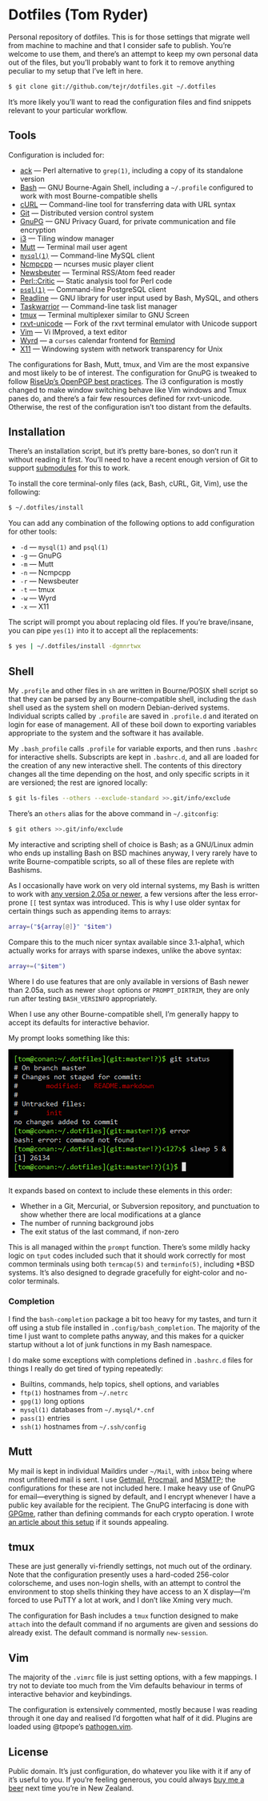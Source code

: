 Dotfiles (Tom Ryder)
====================

Personal repository of dotfiles. This is for those settings that migrate well
from machine to machine and that I consider safe to publish. You’re welcome to
use them, and there’s an attempt to keep my own personal data out of the files,
but you’ll probably want to fork it to remove anything peculiar to my setup
that I’ve left in here.

```bash
$ git clone git://github.com/tejr/dotfiles.git ~/.dotfiles
```

It’s more likely you’ll want to read the configuration files and find snippets
relevant to your particular workflow.

Tools
-----

Configuration is included for:

*   [ack](http://beyondgrep.com/) — Perl alternative to `grep(1)`, including a
    copy of its standalone version
*   [Bash](https://www.gnu.org/software/bash/) — GNU Bourne-Again Shell,
    including a `~/.profile` configured to work with most Bourne-compatible
    shells
*   [cURL](http://curl.haxx.se/) — Command-line tool for transferring data with
    URL syntax
*   [Git](http://git-scm.com/) — Distributed version control system
*   [GnuPG](http://www.gnupg.org/) — GNU Privacy Guard, for private
    communication and file encryption
*   [i3](http://i3wm.org/) — Tiling window manager
*   [Mutt](http://www.mutt.org/) — Terminal mail user agent
*   [`mysql(1)`](http://linux.die.net/man/1/mysql) — Command-line MySQL client
*   [Ncmpcpp](http://ncmpcpp.rybczak.net/) — ncurses music player client
*   [Newsbeuter](http://www.newsbeuter.org/) — Terminal RSS/Atom feed reader
*   [Perl::Critic](http://search.cpan.org/~thaljef/Perl-Critic-1.118/lib/Perl/Critic.pm)
    — Static analysis tool for Perl code
*   [`psql(1)`](http://linux.die.net/man/1/psql) — Command-line PostgreSQL
    client
*   [Readline](http://cnswww.cns.cwru.edu/php/chet/readline/rltop.html) — GNU
    library for user input used by Bash, MySQL, and others
*   [Taskwarrior](http://taskwarrior.org/projects/show/taskwarrior) —
    Command-line task list manager
*   [tmux](http://tmux.sourceforge.net/) — Terminal multiplexer similar to GNU
    Screen
*   [rxvt-unicode](http://software.schmorp.de/pkg/rxvt-unicode.html) — Fork of
    the rxvt terminal emulator with Unicode support
*   [Vim](http://www.vim.org/) — Vi IMproved, a text editor
*   [Wyrd](http://pessimization.com/software/wyrd/) — a `curses` calendar
    frontend for [Remind](http://www.roaringpenguin.com/products/remind)
*   [X11](http://www.x.org/wiki/) — Windowing system with network transparency
    for Unix

The configurations for Bash, Mutt, tmux, and Vim are the most expansive and
most likely to be of interest. The configuration for GnuPG is tweaked to follow
[RiseUp’s OpenPGP best
practices](https://we.riseup.net/riseuplabs+paow/openpgp-best-practices). The
i3 configuration is mostly changed to make window switching behave like Vim
windows and Tmux panes do, and there’s a fair few resources defined for
rxvt-unicode. Otherwise, the rest of the configuration isn’t too distant from
the defaults.

Installation
------------

There’s an installation script, but it’s pretty bare-bones, so don’t run it
without reading it first. You’ll need to have a recent enough version of Git to
support [submodules](http://git-scm.com/book/en/Git-Tools-Submodules) for this
to work.

To install the core terminal-only files (ack, Bash, cURL, Git, Vim), use the
following:

```bash
$ ~/.dotfiles/install
```

You can add any combination of the following options to add configuration for
other tools:

*   `-d` — `mysql(1)` and `psql(1)`
*   `-g` — GnuPG
*   `-m` — Mutt
*   `-n` — Ncmpcpp
*   `-r` — Newsbeuter
*   `-t` — tmux
*   `-w` — Wyrd
*   `-x` — X11

The script will prompt you about replacing old files. If you’re brave/insane,
you can pipe `yes(1)` into it to accept all the replacements:

```bash
$ yes | ~/.dotfiles/install -dgmnrtwx
```

Shell
-----

My `.profile` and other files in `sh` are written in Bourne/POSIX shell script
so that they can be parsed by any Bourne-compatible shell, including the `dash`
shell used as the system shell on modern Debian-derived systems. Individual
scripts called by `.profile` are saved in `.profile.d` and iterated on login
for ease of management. All of these boil down to exporting variables
appropriate to the system and the software it has available.

My `.bash_profile` calls `.profile` for variable exports, and then runs
`.bashrc` for interactive shells. Subscripts are kept in `.bashrc.d`, and all
are loaded for the creation of any new interactive shell. The contents of this
directory changes all the time depending on the host, and only specific scripts
in it are versioned; the rest are ignored locally:

```bash
$ git ls-files --others --exclude-standard >>.git/info/exclude
```

There’s an `others` alias for the above command in `~/.gitconfig`:

```bash
$ git others >>.git/info/exclude
```

My interactive and scripting shell of choice is Bash; as a GNU/Linux admin who
ends up installing Bash on BSD machines anyway, I very rarely have to write
Bourne-compatible scripts, so all of these files are replete with Bashisms.

As I occasionally have work on very old internal systems, my Bash is written to
work with [any version 2.05a or
newer](http://wiki.bash-hackers.org/scripting/bashchanges), a few versions
after the less error-prone `[[` test syntax was introduced. This is why I use
older syntax for certain things such as appending items to arrays:

```bash
array=("${array[@]}" "$item")
```

Compare this to the much nicer syntax available since 3.1-alpha1, which
actually works for arrays with sparse indexes, unlike the above syntax:

```bash
array+=("$item")
```

Where I do use features that are only available in versions of Bash newer than
2.05a, such as newer `shopt` options or `PROMPT_DIRTRIM`, they are only run
after testing `BASH_VERSINFO` appropriately.

When I use any other Bourne-compatible shell, I’m generally happy to accept its
defaults for interactive behavior.

My prompt looks something like this:

![Bash prompt](prompt.png)

It expands based on context to include these elements in this order:

*   Whether in a Git, Mercurial, or Subversion repository, and punctuation to
    show whether there are local modifications at a glance
*   The number of running background jobs
*   The exit status of the last command, if non-zero

This is all managed within the `prompt` function. There’s some mildly hacky
logic on `tput` codes included such that it should work correctly for most
common terminals using both `termcap(5)` and `terminfo(5)`, including \*BSD
systems. It’s also designed to degrade gracefully for eight-color and no-color
terminals.

### Completion

I find the `bash-completion` package a bit too heavy for my tastes, and turn it
off using a stub file installed in `.config/bash_completion`. The majority of
the time I just want to complete paths anyway, and this makes for a quicker
startup without a lot of junk functions in my Bash namespace.

I do make some exceptions with completions defined in `.bashrc.d` files for
things I really do get tired of typing repeatedly:

*   Builtins, commands, help topics, shell options, and variables
*   `ftp(1)` hostnames from `~/.netrc`
*   `gpg(1)` long options
*   `mysql(1)` databases from `~/.mysql/*.cnf`
*   `pass(1)` entries
*   `ssh(1)` hostnames from `~/.ssh/config`

Mutt
----

My mail is kept in individual Maildirs under `~/Mail`, with `inbox` being where
most unfiltered mail is sent. I use
[Getmail](http://pyropus.ca/software/getmail/),
[Procmail](http://www.procmail.org/), and
[MSMTP](http://msmtp.sourceforge.net/); the configurations for these are not
included here. I make heavy use of GnuPG for email—everything is signed by
default, and I encrypt whenever I have a public key available for the
recipient. The GnuPG interfacing is done with
[GPGme](http://www.gnupg.org/related_software/gpgme/), rather than defining
commands for each crypto operation. I wrote [an article about this
setup](http://blog.sanctum.geek.nz/linux-crypto-email/) if it sounds appealing.

tmux
----

These are just generally vi-friendly settings, not much out of the ordinary.
Note that the configuration presently uses a hard-coded 256-color colorscheme,
and uses non-login shells, with an attempt to control the environment to stop
shells thinking they have access to an X display—I’m forced to use PuTTY a lot
at work, and I don’t like Xming very much.

The configuration for Bash includes a `tmux` function designed to make `attach`
into the default command if no arguments are given and sessions do already
exist. The default command is normally `new-session`.

Vim
---

The majority of the `.vimrc` file is just setting options, with a few mappings.
I try not to deviate too much from the Vim defaults behaviour in terms of
interactive behavior and keybindings.

The configuration is extensively commented, mostly because I was reading
through it one day and realised I’d forgotten what half of it did. Plugins are
loaded using @tpope’s [pathogen.vim](https://github.com/tpope/vim-pathogen).

License
-------

Public domain. It’s just configuration, do whatever you like with it if any of
it’s useful to you. If you’re feeling generous, you could always [buy me a
beer](http://sanctum.geek.nz/) next time you’re in New Zealand.


